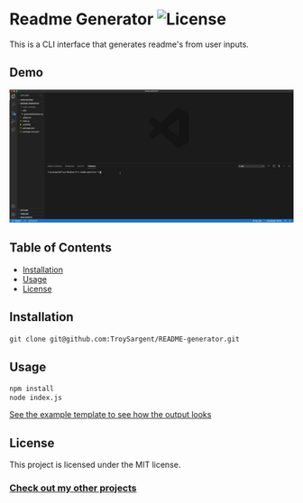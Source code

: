 # Readme Generator ![License](https://img.shields.io/badge/license-MIT-success) 
  This is a CLI interface that generates readme's from user inputs.
  ## Demo
  ![](./Assets/demo.gif) 
  ## Table of Contents
  - [Installation](#Installation)
  - [Usage](#Usage)
  - [License](#License)
  ## Installation
  ```git clone git@github.com:TroySargent/README-generator.git```
  ## Usage
  ```
  npm install
  node index.js
  ```
  [See the example template to see how the output looks](Example_README.md)
  ## License
  This project is licensed under the MIT license.
  ### [Check out my other projects](https://github.com/TroySargent)
